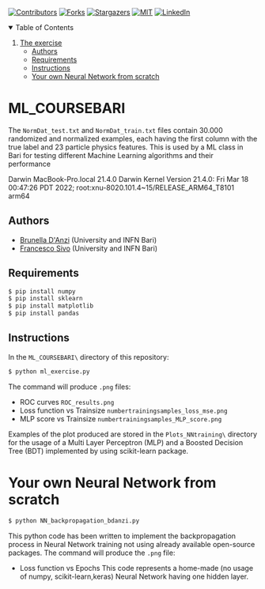 <!-- PROJECT SHIELDS -->
[![Contributors][contributors-shield]][contributors-url]
[![Forks][forks-shield]][forks-url]
[![Stargazers][stars-shield]][stars-url]
[![MIT][license-shield]][license-url]
[![LinkedIn][linkedin-shield]][linkedin-url]

<!-- TABLE OF CONTENTS -->
<details open="open">
  <summary>Table of Contents</summary>
  <ol>
    <li>
      <a href="##ML_COURSEBARI">The exercise</a>
      <ul>
        <li><a href="#Authors">Authors</a></li>
        <li><a href="#Requirements">Requirements</a></li>
        <li><a href="#Instructions">Instructions</a></li>
        <li><a href="#Your-own-Neural-Network-from-scratch">Your own Neural Network from scratch</a></li>
      </ul>
    </li>
  </ol>
</details>

# ML_COURSEBARI

The `NormDat_test.txt` and `NormDat_train.txt` files contain 30.000 randomized and normalized examples, each having the first column with the true label and 23 particle physics features.
This is used by a ML class in Bari for testing different Machine Learning algorithms and their performance

Darwin MacBook-Pro.local 21.4.0 Darwin Kernel Version 21.4.0: Fri Mar 18 00:47:26 PDT 2022; root:xnu-8020.101.4~15/RELEASE_ARM64_T8101 arm64

## Authors

- [Brunella D'Anzi](https://github.com/bdanzi) (University and INFN Bari)
- [Francesco Sivo](https://github.com/fsivo) (University and INFN Bari)

## Requirements

```bash
$ pip install numpy
$ pip install sklearn
$ pip install matplotlib
$ pip install pandas
```

## Instructions

In the `ML_COURSEBARI\` directory of this repository:

```bash
$ python ml_exercise.py
```

The command will produce `.png` files:
- ROC curves `ROC_results.png`
- Loss function vs Trainsize `numbertrainingsamples_loss_mse.png`
- MLP score vs Trainsize `numbertrainingsamples_MLP_score.png`

Examples of the plot produced are stored in the `Plots_NNtraining\` directory for the usage of a Multi Layer Perceptron (MLP) and a Boosted Decision Tree (BDT) implemented by using scikit-learn package.

# Your own Neural Network from scratch

```bash
$ python NN_backpropagation_bdanzi.py
```

This python code has been written to implement the backpropagation process in Neural Network training not using already available open-source packages.
The command will produce the `.png` file:
- Loss function vs Epochs
This code represents a home-made (no usage of numpy, scikit-learn,keras) Neural Network having one hidden layer.

<!-- MARKDOWN LINKS & IMAGES -->
<!-- https://www.markdownguide.org/basic-syntax/#reference-style-links -->
[contributors-shield]: https://img.shields.io/github/contributors/bdanzi/ML_COURSEBARI.svg?style=for-the-badge
[contributors-url]: https://github.com/bdanzi/ML_COURSEBARI/contributors

[forks-shield]: https://img.shields.io/github/forks/bdanzi/ML_COURSEBARI.svg?style=for-the-badge
[forks-url]: https://github.com/bdanzi/ML_COURSEBARI/network/members

[stars-shield]: https://img.shields.io/github/stars/bdanzi/ML_COURSEBARI.svg?style=for-the-badge
[stars-url]: https://github.com/bdanzi/ML_COURSEBARI/stargazers

[issues-shield]: https://img.shields.io/github/issues/bdanzi/ML_COURSEBARI.svg?style=for-the-badge
[issues-url]: https://github.com/bdanzi/ML_COURSEBARI/issues

[license-shield]: https://img.shields.io/github/license/bdanzi/ML_COURSEBARI.svg?style=for-the-badge
[license-url]: https://github.com/bdanzi/ML_COURSEBARI/blob/main/LICENSE.txt

[linkedin-shield]: https://img.shields.io/badge/-LinkedIn-black.svg?style=for-the-badge&logo=linkedin&colorB=555
[linkedin-url]: https://linkedin.com/in/brunella-d-anzi

